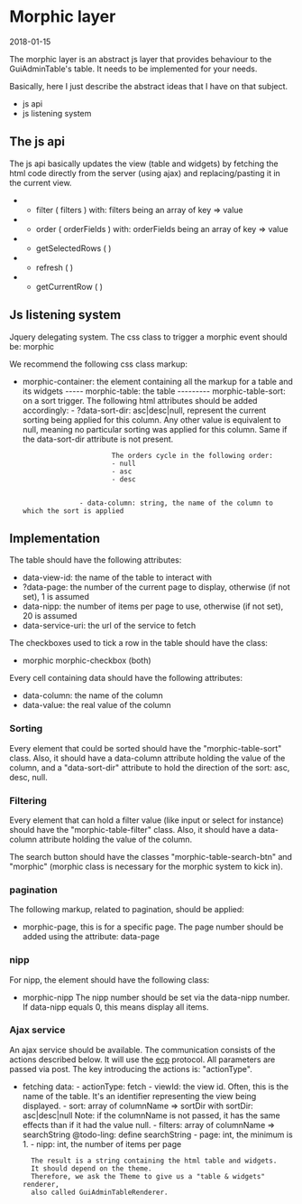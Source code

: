 Morphic layer
===================
2018-01-15



The morphic layer is an abstract js layer that provides behaviour to the GuiAdminTable's table.
It needs to be implemented for your needs.

Basically, here I just describe the abstract ideas that I have on that subject.



- js api
- js listening system






The js api
-------------


The js api basically updates the view (table and widgets) by fetching the html code
directly from the server (using ajax) and replacing/pasting it in the current view.




- + filter ( filters )
        with: filters being an array of key => value
- + order ( orderFields )
        with: orderFields being an array of key => value
- + getSelectedRows ( )
- + refresh ( )
- - getCurrentRow ( )


Js listening system
---------------------

Jquery delegating system.
The css class to trigger a morphic event should be: morphic


We recommend the following css class markup:


- morphic-container: the element containing all the markup for a table and its widgets
----- morphic-table: the table 
--------- morphic-table-sort: on a sort trigger.
                    The following html attributes should be added accordingly:
                    - ?data-sort-dir: asc|desc|null, represent the current sorting being applied for 
                            this column.
                            Any other value is equivalent to null, meaning no particular 
                            sorting was applied for this column.
                            Same if the data-sort-dir attribute is not present.
                            
                            The orders cycle in the following order:
                            - null
                            - asc
                            - desc
                             
                            
                    - data-column: string, the name of the column to which the sort is applied 




Implementation
---------------
The table should have the following attributes:

- data-view-id: the name of the table to interact with
- ?data-page: the number of the current page to display,
            otherwise (if not set), 1 is assumed
- data-nipp: the number of items per page to use,
            otherwise (if not set), 20 is assumed
- data-service-uri: the url of the service to fetch


The checkboxes used to tick a row in the table should have the class:
- morphic morphic-checkbox (both)


Every cell containing data should have the following attributes:
- data-column: the name of the column
- data-value: the real value of the column




### Sorting

Every element that could be sorted should have the "morphic-table-sort" class.
Also, it should have a data-column attribute holding the value of the column,
and a "data-sort-dir" attribute to hold the direction of the sort: asc, desc, null.

### Filtering

Every element that can hold a filter value (like input or select for instance)
should have the "morphic-table-filter" class.
Also, it should have a data-column attribute holding the value of the column.

The search button should have the classes "morphic-table-search-btn" 
and "morphic" (morphic class is necessary for the morphic system to kick in).

### pagination

The following markup, related to pagination, should be applied:


- morphic-page, this is for a specific page.
                    The page number should be added using the attribute: data-page



### nipp        
        
For nipp, the element should have the following class:

- morphic-nipp
        The nipp number should be set via the data-nipp number.
        If data-nipp equals 0, this means display all items.



        
### Ajax service

An ajax service should be available.
The communication consists of the actions described below.
It will use the [ecp](https://github.com/lingtalfi/Ecp) protocol.
All parameters are passed via post.
The key introducing the actions is: "actionType".


- fetching data:
        - actionType: fetch
        - viewId: the view id.
                    Often, this is the name of the table.
                    It's an identifier representing the view being displayed.
        - sort: array of columnName => sortDir
                        with sortDir: asc|desc|null
                        Note: if the columnName is not passed, it has the same
                        effects than if it had the value null.
        - filters: array of columnName => searchString
                        @todo-ling: define searchString
        - page: int, the minimum is 1.
        - nipp: int, the number of items per page
                        
        The result is a string containing the html table and widgets.
        It should depend on the theme.
        Therefore, we ask the Theme to give us a "table & widgets" renderer,
        also called GuiAdminTableRenderer.
        
        







        